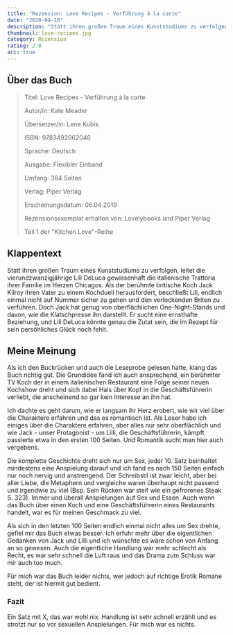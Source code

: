 ```yaml
---
title: "Rezension: Love Recipes - Verführung á la carte"
date: "2020-04-10"
description: "Statt ihren großen Traum eines Kunststudiums zu verfolgen, leitet die vierundzwanzigjährige Lili DeLuca gewissenhaft die italienische Trattoria ihrer Familie im Herzen Chicagos. Als der berühmte britische Koch Jack Kilroy ihren Vater zu einem Kochduell herausfordert, beschließt Lili, endlich einmal nicht auf Nummer sicher zu gehen und den verlockenden Briten zu verführen."
thumbnail: love-recipes.jpg
category: Rezension
rating: 2.0
arc: true
---
```


## Über das Buch
> Titel: Love Recipes - Verführung á la carte
> 
> Autor/in: Kate Meader
> 
> Übersetzer/in: Lene Kubis
> 
> ISBN: 9783492062046
> 
> Sprache: Deutsch
> 
> Ausgabe: Flexibler Einband
> 
> Umfang: 384 Seiten
> 
> Verlag: Piper Verlag
> 
> Erscheinungsdatum: 06.04.2019
> 
> Rezensionsexemplar erhalten von: Lovelybooks und Piper Verlag
> 
> Teil 1 der "Kitchen Love"-Reihe

## Klappentext
Statt ihren großen Traum eines Kunststudiums zu verfolgen, leitet die vierundzwanzigjährige Lili DeLuca gewissenhaft die italienische Trattoria ihrer Familie im Herzen Chicagos. Als der berühmte britische Koch Jack Kilroy ihren Vater zu einem Kochduell herausfordert, beschließt Lili, endlich einmal nicht auf Nummer sicher zu gehen und den verlockenden Briten zu verführen. Doch Jack hat genug von oberflächlichen One-Night-Stands und davon, wie die Klatschpresse ihn darstellt. Er sucht eine ernsthafte Beziehung, und Lili DeLuca könnte genau die Zutat sein, die im Rezept für sein persönliches Glück noch fehlt.

## Meine Meinung
Als ich den Buckrücken und auch die Leseprobe gelesen hatte, klang das Buch richtig gut. Die Grundidee fand ich auch ansprechend, ein berühmter TV Koch der in einem italienischen Restaurant eine Folge seiner neuen Kochshow dreht und sich dabei Hals über Kopf in die Geschäftsführerin verliebt, die anscheinend so gar kein Interesse an ihn hat.

Ich dachte es geht darum, wie er langsam ihr Herz erobert, wie wir viel über die Charaktere erfahren und das es romantisch ist. Als Leser habe ich einiges über die Charaktere erfahren, aber alles nur sehr oberflächlich und wie Jack - unser Protagonist - um Lilli, die Geschäftsführerin, kämpft passierte etwa in den ersten 100 Seiten. Und Romantik sucht man hier auch vergebens.

Die komplette Geschichte dreht sich nur um Sex, jeder 10. Satz beinhaltet mindestens eine Anspielung darauf und ich fand es nach 150 Seiten einfach nur noch nervig und anstrengend. Der Schreibstil ist zwar leicht, aber bei aller Liebe, die Metaphern und vergleiche waren überhaupt nicht passend und irgendwie zu viel (Bsp. Sein Rücken war steif wie ein gefrorenes Steak S. 323). Immer und überall Anspielungen auf Sex und Essen. Auch wenn das Buch über einen Koch und eine Geschäftsführerin eines Restaurants handelt, war es für meinen Geschmack zu viel.

Als sich in den letzten 100 Seiten endlich einmal nicht alles um Sex drehte, gefiel mir das Buch etwas besser. Ich erfuhr mehr über die eigentlichen Gedanken von Jack und Lilli und ich wünschte es wäre schon von Anfang an so gewesen. Auch die eigentliche Handlung war mehr schlecht als Recht, es war sehr schnell die Luft raus und das Drama zum Schluss war mir auch too much.

Für mich war das Buch leider nichts, wer jedoch auf richtige Erotik Romane steht, der ist hiermit gut bedient.

### Fazit
Ein Satz mit X, das war wohl nix. Handlung ist sehr schnell erzählt und es strotzt nur so vor sexuellen Anspielungen. Für mich war es nichts.